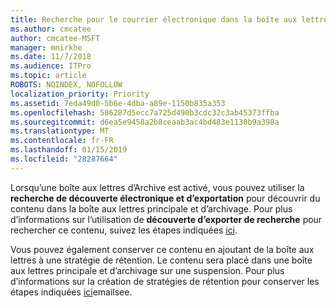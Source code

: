 ```yaml
---
title: Recherche pour le courrier électronique dans la boîte aux lettres d’Archive
ms.author: cmcatee
author: cmcatee-MSFT
manager: mnirkhe
ms.date: 11/7/2018
ms.audience: ITPro
ms.topic: article
ROBOTS: NOINDEX, NOFOLLOW
localization_priority: Priority
ms.assetid: 7eda49d0-5b6e-4dba-a89e-1150b835a353
ms.openlocfilehash: 506287d5ecc7a725d490b3cdc32c3ab45373ffba
ms.sourcegitcommit: d6ea5e9458a2b8ceaab3ac4bd483e1130b9a398a
ms.translationtype: MT
ms.contentlocale: fr-FR
ms.lasthandoff: 01/15/2019
ms.locfileid: "28287664"
---
```

Lorsqu’une boîte aux lettres d’Archive est activé, vous pouvez utiliser la **recherche de découverte électronique et d’exportation** pour découvrir du contenu dans la boîte aux lettres principale et d’archivage. Pour plus d’informations sur l’utilisation de **découverte d’exporter de recherche** pour rechercher ce contenu, suivez les étapes indiquées [ici](https://docs.microsoft.com/en-us/office365/securitycompliance/export-search-results).
  
Vous pouvez également conserver ce contenu en ajoutant de la boîte aux lettres à une stratégie de rétention. Le contenu sera placé dans une boîte aux lettres principale et d’archivage sur une suspension. Pour plus d’informations sur la création de stratégies de rétention pour conserver les étapes indiquées [ici](https://docs.microsoft.com/en-us/Office365/securitycompliance/retention-policies)emailsee.
  


